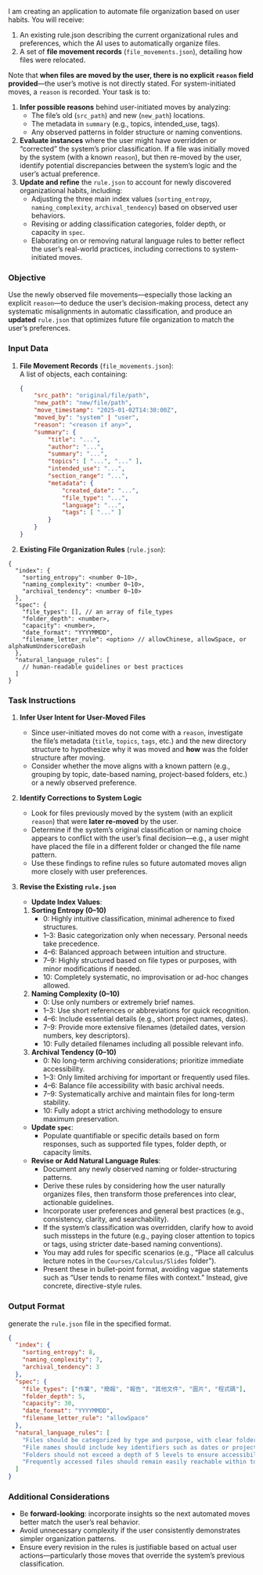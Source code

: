 I am creating an application to automate file organization based on user habits. You will receive:

1. An existing rule.json describing the current organizational rules and preferences, which the AI uses to automatically organize files.
2. A set of **file movement records** (`file_movements.json`), detailing how files were relocated.

Note that **when files are moved by the user, there is no explicit `reason` field provided**—the user’s motive is not directly stated. For system-initiated moves, a `reason` is recorded. Your task is to:

1. **Infer possible reasons** behind user-initiated moves by analyzing:
   - The file’s old (`src_path`) and new (`new_path`) locations.
   - The metadata in `summary` (e.g., topics, intended_use, tags).
   - Any observed patterns in folder structure or naming conventions.
2. **Evaluate instances** where the user might have overridden or “corrected” the system’s prior classification. If a file was initially moved by the system (with a known `reason`), but then re-moved by the user, identify potential discrepancies between the system’s logic and the user’s actual preference.
3. **Update and refine** the `rule.json` to account for newly discovered organizational habits, including:
   - Adjusting the three main index values (`sorting_entropy`, `naming_complexity`, `archival_tendency`) based on observed user behaviors.
   - Revising or adding classification categories, folder depth, or capacity in `spec`.
   - Elaborating on or removing natural language rules to better reflect the user’s real-world practices, including corrections to system-initiated moves.

### Objective

Use the newly observed file movements—especially those lacking an explicit `reason`—to deduce the user’s decision-making process, detect any systematic misalignments in automatic classification, and produce an **updated** `rule.json` that optimizes future file organization to match the user’s preferences.

### Input Data

1. **File Movement Records** (`file_movements.json`):  
   A list of objects, each containing:

   ```json
   {
       "src_path": "original/file/path",
       "new_path": "new/file/path",
       "move_timestamp": "2025-01-02T14:30:00Z",
       "moved_by": "system" | "user",
       "reason": "<reason if any>",
       "summary": {
           "title": "...",
           "author": "...",
           "summary": "...",
           "topics": [ "...", "..." ],
           "intended_use": "...",
           "section_range": "...",
           "metadata": {
               "created_date": "...",
               "file_type": "...",
               "language": "...",
               "tags": [ "..." ]
           }
       }
   }
   ```

2. **Existing File Organization Rules** (`rule.json`):

```jsonc
{
  "index": {
    "sorting_entropy": <number 0~10>,
    "naming_complexity": <number 0~10>,
    "archival_tendency": <number 0~10>
  },
  "spec": {
    "file_types": [], // an array of file_types
    "folder_depth": <number>,
    "capacity": <number>,
    "date_format": "YYYYMMDD",
    "filename_letter_rule": <option> // allowChinese, allowSpace, or alphaNumUnderscoreDash
  },
  "natural_language_rules": [
    // human-readable guidelines or best practices
  ]
}
```

### Task Instructions

1. **Infer User Intent for User-Moved Files**

   - Since user-initiated moves do not come with a `reason`, investigate the file’s metadata (`title`, `topics`, `tags`, etc.) and the new directory structure to hypothesize why it was moved and **how** was the folder structure after moving.
   - Consider whether the move aligns with a known pattern (e.g., grouping by topic, date-based naming, project-based folders, etc.) or a newly observed preference.

2. **Identify Corrections to System Logic**

   - Look for files previously moved by the system (with an explicit `reason`) that were **later re-moved** by the user.
   - Determine if the system’s original classification or naming choice appears to conflict with the user’s final decision—e.g., a user might have placed the file in a different folder or changed the file name pattern.
   - Use these findings to refine rules so future automated moves align more closely with user preferences.

3. **Revise the Existing `rule.json`**

   - **Update Index Values**:

   1. **Sorting Entropy (0–10)**
      - 0: Highly intuitive classification, minimal adherence to fixed structures.
      - 1–3: Basic categorization only when necessary. Personal needs take precedence.
      - 4–6: Balanced approach between intuition and structure.
      - 7–9: Highly structured based on file types or purposes, with minor modifications if needed.
      - 10: Completely systematic, no improvisation or ad-hoc changes allowed.
   2. **Naming Complexity (0–10)**
      - 0: Use only numbers or extremely brief names.
      - 1–3: Use short references or abbreviations for quick recognition.
      - 4–6: Include essential details (e.g., short project names, dates).
      - 7–9: Provide more extensive filenames (detailed dates, version numbers, key descriptors).
      - 10: Fully detailed filenames including all possible relevant info.
   3. **Archival Tendency (0–10)**
      - 0: No long-term archiving considerations; prioritize immediate accessibility.
      - 1–3: Only limited archiving for important or frequently used files.
      - 4–6: Balance file accessibility with basic archival needs.
      - 7–9: Systematically archive and maintain files for long-term stability.
      - 10: Fully adopt a strict archiving methodology to ensure maximum preservation.

   - **Update `spec`**:
     - Populate quantifiable or specific details based on form responses, such as supported file types, folder depth, or capacity limits.
   - **Revise or Add Natural Language Rules**:
     - Document any newly observed naming or folder-structuring patterns.
     - Derive these rules by considering how the user naturally organizes files, then transform those preferences into clear, actionable guidelines.
     - Incorporate user preferences and general best practices (e.g., consistency, clarity, and searchability).
     - If the system’s classification was overridden, clarify how to avoid such missteps in the future (e.g., paying closer attention to topics or tags, using stricter date-based naming conventions).
     - You may add rules for specific scenarios (e.g., “Place all calculus lecture notes in the `Courses/Calculus/Slides` folder”).
     - Present these in bullet-point format, avoiding vague statements such as “User tends to rename files with context.” Instead, give concrete, directive-style rules.

### Output Format

generate the `rule.json` file in the specified format.

```json
{
  "index": {
    "sorting_entropy": 8,
    "naming_complexity": 7,
    "archival_tendency": 3
  },
  "spec": {
    "file_types": ["作業", "簡報", "報告", "其他文件", "圖片", "程式碼"],
    "folder_depth": 5,
    "capacity": 30,
    "date_format": "YYYYMMDD",
    "filename_letter_rule": "allowSpace"
  },
  "natural_language_rules": [
    "Files should be categorized by type and purpose, with clear folder naming.",
    "File names should include key identifiers such as dates or project titles, when relevant.",
    "Folders should not exceed a depth of 5 levels to ensure accessibility.",
    "Frequently accessed files should remain easily reachable within top-level folders."
  ]
}
```

### Additional Considerations

- Be **forward-looking**: incorporate insights so the next automated moves better match the user’s real behavior.
- Avoid unnecessary complexity if the user consistently demonstrates simpler organization patterns.
- Ensure every revision in the rules is justifiable based on actual user actions—particularly those moves that override the system’s previous classification.
